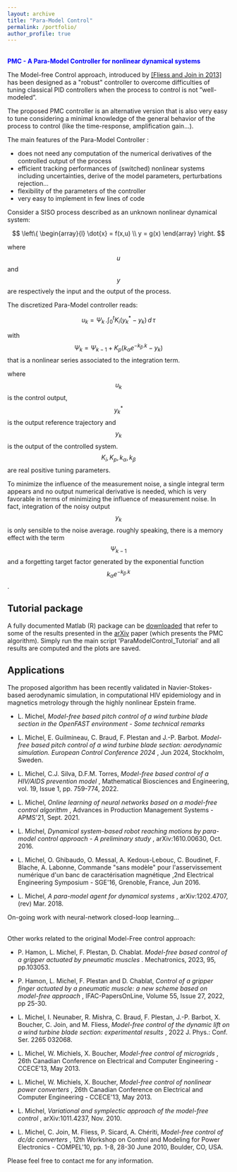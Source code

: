 ```yaml
---
layout: archive
title: "Para-Model Control"
permalink: /portfolio/
author_profile: true
---
```


<br>
<font color='blue'> <b>
PMC - A Para-Model Controller for nonlinear dynamical systems
</b> </font>

The Model-free Control approach, introduced by [[Fliess and Join in 2013]](https://polytechnique.hal.science/hal-00828135v2) has
been designed as a "robust" controller to overcome difficulties of tuning classical PID
controllers when the process to control is not ”well-modeled”. 

The proposed PMC controller is an alternative version that is also very easy to tune considering 
a minimal knowledge of the general behavior of the process to control (like the time-response, amplification gain...).

The main features of the Para-Model Controller :
- does not need any computation of the numerical derivatives of the controlled output of the process
- efficient tracking performances of (switched) nonlinear systems including uncertainties, derive of the model parameters, perturbations rejection...
- flexibility of the parameters of the controller
- very easy to implement in few lines of code


Consider a SISO process described as an unknown nonlinear dynamical system: 

$$ \left\{ \begin{array}{l}
\dot{x} = f(x,u) \\
y = g(x)
\end{array} \right. $$

where $$u$$ and $$y$$ are respectively the input and the output of the process.

The discretized Para-Model controller reads:

$$u_k = \Psi_k \, . \int_0^t K_i (y^\ast_{k} - y_{k}) \, d \, \tau$$

 
with $$\Psi_k = \Psi_{k-1} + {K_p} ( k_\alpha e^{-k_\beta . k} - y_{k})$$ that is a nonlinear series associated to the integration term.

where $$u_k$$ is the control output, $$y^\ast_{k}$$ is the output reference trajectory and
$$y_k$$ is the output of the controlled system. $$K_i, K_p, k_\alpha, k_\beta$$ are real positive tuning parameters.


To minimize the influence of the measurement noise, a single integral term appears and no output numerical derivative is needed,
which is very favorable in terms of minimizing the influence of measurement
noise. In fact, integration of the noisy output $$y_k$$ is only sensible to the noise
average. roughly speaking, there is a memory effect with the term $$\Psi_{k-1}$$ and a forgetting target
factor generated by the exponential function $$k_\alpha e^{-k_\beta . k}$$.

Tutorial package
------------

A fully documented Matlab (R) package can be [downloaded](../files/figures/PMC_package_Mar25.zip) that refer to some of the results presented in the [arXiv](http://arxiv.org/abs/1202.4707) paper (which presents the PMC algorithm).
Simply run the main script 'ParaModelControl_Tutorial' and all results are computed and the plots are saved.



Applications
------------

The proposed algorithm has been recently validated in Navier-Stokes-based aerodynamic simulation, 
in computational HIV epidemiology and in magnetics metrology through the highly nonlinear Epstein frame.

- L. Michel, <em> Model-free based pitch control of a wind turbine blade section in the OpenFAST environment - Some technical remarks </em>

- L. Michel, E. Guilmineau, C. Braud, F. Plestan and J.-P. Barbot. <em> Model- free based pitch control of a wind turbine blade section: aerodynamic simulation. European Control Conference 2024 </em>, Jun 2024, Stockholm, Sweden.

- L. Michel, C.J. Silva, D.F.M. Torres, <em> Model-free based control of a HIV/AIDS prevention model </em>, Mathematical Biosciences and Engineering, vol. 19, Issue 1, pp. 759-774, 2022.

- L. Michel, <em> Online learning of neural networks based on a model-free control algorithm </em>, Advances in Production Management Systems - APMS'21, Sept. 2021.

- L. Michel, <em> Dynamical system-based robot reaching motions by para-model control approach - A preliminary study </em>, arXiv:1610.00630, Oct. 2016. 

- L. Michel, O. Ghibaudo, O. Messal, A. Kedous-Lebouc, C. Boudinet, F. Blache, A. Labonne, </em> Commande "sans modèle" pour l'asservissement numérique d'un banc de caractérisation magnétique </em>,2nd Electrical Engineering Symposium - SGE'16, Grenoble, France, Jun 2016.

- L. Michel, <em> A para-model agent for dynamical systems </em>, arXiv:1202.4707, (rev) Mar. 2018.

On-going work with neural-network closed-loop learning...

<br>
Other works related to the original Model-Free control approach:

- P. Hamon, L. Michel, F. Plestan, D. Chablat. <em> Model-free based control of a gripper actuated by pneumatic muscles </em>. Mechatronics, 2023, 95, pp.103053.

- P. Hamon, L. Michel, F. Plestan and D. Chablat, <em> Control of a gripper finger actuated by a pneumatic muscle: a new scheme based on model-free approach </em>, IFAC-PapersOnLine, Volume 55, Issue 27, 2022, pp 25-30.

- L. Michel, I. Neunaber, R. Mishra, C. Braud, F. Plestan, J.-P. Barbot, X. Boucher, C. Join, and M. Fliess, <em> Model-free control of the dynamic lift on a wind turbine blade section: experimental results </em>, 2022 J. Phys.: Conf. Ser. 2265 032068.

- L. Michel, W. Michiels, X. Boucher, <em> Model-free control of microgrids </em>, 26th Canadian Conference on Electrical and Computer Engineering - CCECE'13, May 2013.

- L. Michel, W. Michiels, X. Boucher, <em> Model-free control of nonlinear power converters </em>, 26th Canadian Conference on Electrical and Computer Engineering - CCECE'13, May 2013.

- L. Michel, <em> Variational and symplectic approach of the model-free control </em>, arXiv:1011.4237, Nov. 2010. 

- L. Michel, C. Join, M. Fliess, P. Sicard, A. Chériti, <em> Model-free control of dc/dc converters </em>, 12th Workshop on Control and Modeling for Power Electronics - COMPEL'10, pp. 1-8, 28-30 June 2010, Boulder, CO, USA.


Please feel free to contact me for any information. 


<!---
The proposed package, through an easy-to-use interface, oﬀers the possibility to
the user to test the control of any numerical dynamical model. Some examples
are given to illustrate the capabilities when controlling switched minimum and
non-minimum phase systems and a nonlinear switched physical system.
--->